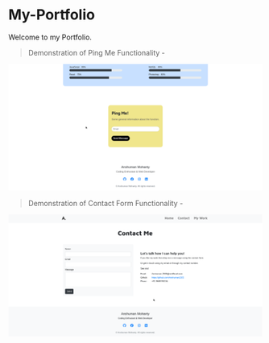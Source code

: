 # My-Portfolio

Welcome to my Portfolio.

> Demonstration of Ping Me Functionality -

![Ping Me Demo](Gif/Ping_Me.gif)

> Demonstration of Contact Form Functionality -

![Conatct Form Demo](Gif/ContactForm.gif)
